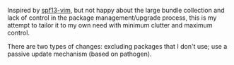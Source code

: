 Inspired by [spf13-vim](https://github.com/spf13/spf13-vim), but not happy about the large bundle collection and lack of control in the package management/upgrade process, this is my attempt to tailor it to my own need with minimum clutter and maximum control.

There are two types of changes: excluding packages that I don't use; use a passive update mechanism (based on pathogen).
